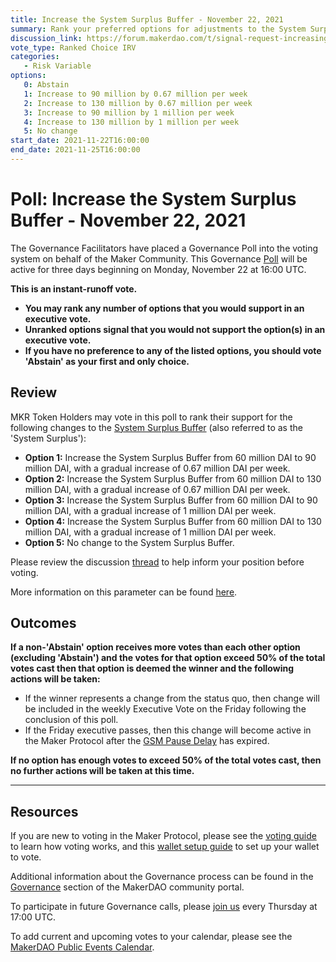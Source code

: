 ```yaml
---
title: Increase the System Surplus Buffer - November 22, 2021
summary: Rank your preferred options for adjustments to the System Surplus Buffer.
discussion_link: https://forum.makerdao.com/t/signal-request-increasing-the-surplus-buffer-2021-11/11448
vote_type: Ranked Choice IRV
categories:
   - Risk Variable
options:
   0: Abstain
   1: Increase to 90 million by 0.67 million per week
   2: Increase to 130 million by 0.67 million per week
   3: Increase to 90 million by 1 million per week
   4: Increase to 130 million by 1 million per week
   5: No change
start_date: 2021-11-22T16:00:00
end_date: 2021-11-25T16:00:00
---
```

# Poll: Increase the System Surplus Buffer - November 22, 2021

The Governance Facilitators have placed a Governance Poll into the voting system on behalf of the Maker Community. This Governance [Poll](https://community-development.makerdao.com/en/learn/governance/on-chain-gov) will be active for three days beginning on Monday, November 22 at 16:00 UTC.

**This is an instant-runoff vote.** 
- **You may rank any number of options that you would support in an executive vote.** 
- **Unranked options signal that you would not support the option(s) in an executive vote.**
- **If you have no preference to any of the listed options, you should vote 'Abstain' as your first and only choice.**

## Review

MKR Token Holders may vote in this poll to rank their support for the following changes to the [System Surplus Buffer](https://community-development.makerdao.com/en/learn/governance/param-system-surplus-buffer) (also referred to as the 'System Surplus'): 
* **Option 1:** Increase the System Surplus Buffer from 60 million DAI to 90 million DAI, with a gradual increase of 0.67 million DAI per week.
* **Option 2:** Increase the System Surplus Buffer from 60 million DAI to 130 million DAI, with a gradual increase of 0.67 million DAI per week.
* **Option 3:** Increase the System Surplus Buffer from 60 million DAI to 90 million DAI, with a gradual increase of 1 million DAI per week.
* **Option 4:** Increase the System Surplus Buffer from 60 million DAI to 130 million DAI, with a gradual increase of 1 million DAI per week.
* **Option 5:** No change to the System Surplus Buffer.

Please review the discussion [thread](https://forum.makerdao.com/t/signal-request-increasing-the-surplus-buffer-2021-11/11448) to help inform your position before voting.

More information on this parameter can be found [here](https://docs.makerdao.com/auctions/the-auctions-of-the-maker-protocol#surplus-auction).

## Outcomes

**If a non-'Abstain' option receives more votes than each other option (excluding 'Abstain') and the votes for that option exceed 50% of the total votes cast then that option is deemed the winner and the following actions will be taken:**
* If the winner represents a change from the status quo, then change will be included in the weekly Executive Vote on the Friday following the conclusion of this poll. 
* If the Friday executive passes, then this change will become active in the Maker Protocol after the [GSM Pause Delay](https://community-development.makerdao.com/en/learn/governance/param-gsm-pause-delay) has expired.

**If no option has enough votes to exceed 50% of the total votes cast, then no further actions will be taken at this time.**

---

## Resources

If you are new to voting in the Maker Protocol, please see the [voting guide](https://community-development.makerdao.com/en/learn/governance/how-voting-works/) to learn how voting works, and this [wallet setup guide](https://community-development.makerdao.com/en/learn/governance/voting-setup/) to set up your wallet to vote.

Additional information about the Governance process can be found in the [Governance](https://community-development.makerdao.com/en/learn/governance) section of the MakerDAO community portal.

To participate in future Governance calls, please [join us](https://github.com/makerdao/community/tree/master/governance/governance-and-risk-meetings) every Thursday at 17:00 UTC.

To add current and upcoming votes to your calendar, please see the [MakerDAO Public Events Calendar](https://calendar.google.com/calendar/embed?src=makerdao.com_3efhm2ghipksegl009ktniomdk%40group.calendar.google.com&ctz=UTC&mode=week&showCalendars=0&showPrint=0).
